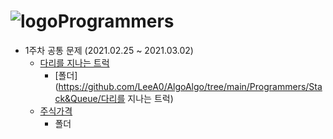 # ![logo](https://programmers.co.kr/assets/bi-symbol-light-49a242793b7a8b540cfc3489b918e3bb2a6724f1641572c14c575265d7aeea38.png)Programmers

- 1주차 공통 문제 (2021.02.25 ~ 2021.03.02)
  - [다리를 지나는 트럭](https://programmers.co.kr/learn/courses/30/lessons/42583)
    - [폴더](https://github.com/LeeA0/AlgoAlgo/tree/main/Programmers/Stack&Queue/다리를 지나는 트럭)
  - [주식가격](https://programmers.co.kr/learn/courses/30/lessons/42584)
    - 폴더